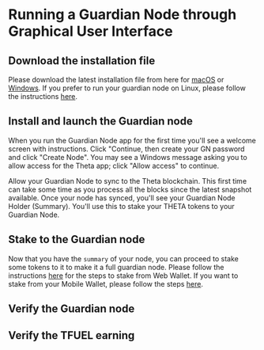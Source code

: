 # Running a Guardian Node through Graphical User Interface

## Download the installation file

Please download the latest installation file from here for [macOS](https://s3.us-east-2.amazonaws.com/assets.thetatoken.org/apps/guardian-node/ThetaGN-0.0.8.dmg) or [Windows](https://s3.us-east-2.amazonaws.com/assets.thetatoken.org/apps/guardian-node/ThetaGN+Setup+0.0.8.exe?latest=true). If you prefer to run your guardian node on Linux, please follow the instructions [here](./CLI.md#running-a-guardian-node-through-command-line).

## Install and launch the Guardian node

When you run the Guardian Node app for the first time you'll see a welcome screen with instructions. Click "Continue, then create your GN password and click "Create Node". You may see a Windows message asking you to allow access for the Theta app; click "Allow access" to continue. 

Allow your Guardian Node to sync to the Theta blockchain. This first time can take some time as you process all the blocks since the latest snapshot available. Once your node has synced, you'll see your Guardian Node Holder (Summary). You'll use this to stake your THETA tokens to your Guardian Node. 

## Stake to the Guardian node

Now that you have the `summary` of your node, you can proceed to stake some tokens to it to make it a full guardian node. Please follow the instructions [here](./STAKING.md#staking-through-web-wallet) for the steps to stake from Web Wallet. If you want to stake from your Mobile Wallet, please follow the steps [here](./STAKING.md#staking-through-mobile-wallet).

## Verify the Guardian node

## Verify the TFUEL earning
